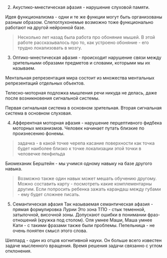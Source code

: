 2) Акустико-мнестическая афазия - нарушение слуховой памяти.

Идея функционализма - одни и те же функции могут быть организованы разным образом. Слепоглухонемые возможно тоже функционально работают на другой нейронной базе.
> Несколько лет назад была работа про обоняние мышей. В этой работе рассказывалось про то, как устроено обоняние - его трудно локализовать в мозгу.

3) Оптико-мнестическая афазия - происходит нарушение связи между зрительными образами предметов и словами, которыми мы их называем.

Ментальная репрезентация мира состоит из множества ментальных репрезентаций отдельных объектов.

Телесно-моторная подложка мышления речи никуда не делась, даже после возникновения сигнальной системы.

Первая сигнальная система в основном зрительная. Вторая сигнальная система в основном слуховая.

4) Афферентная моторная афазия - нарушение перцептивного фидбека моторных механизмов. Человек начинает путать близкие по произнесению фонемы.
> задачка - в какой точке черепа касание поверхности как точка будет наиболее близко к точке локализации этой точки в человечке пенфильда 

Биомеханик Берштейн - мы учимся одному навыку на базе другого навыка.
> Возможно также один навык может мешать обучению другому. Можно составить карту - посмотреть какие комплементарны другим.
Если попросить ребенка зажать карандаш между губами - ему будет сложнее писать.
5) Семантическая афазия
Так называемая семантическая афазия - прямая формулировка Лурии
Это зона ТПО - стык теменной, затылочной, височной зоны.
Допускают ошибки в понимании фраз-отношений (кружка под столом). Оля умнее Маши, Маша умнее Кати - с такими фразами также были проблемы. Пепельница - не очень понятен смысл этого слова.

Шеппард - один из отцов когнитивной науки. Он больше всего известен задаче мысленного вращения. Время решения задачи связанно с углом отклонения.